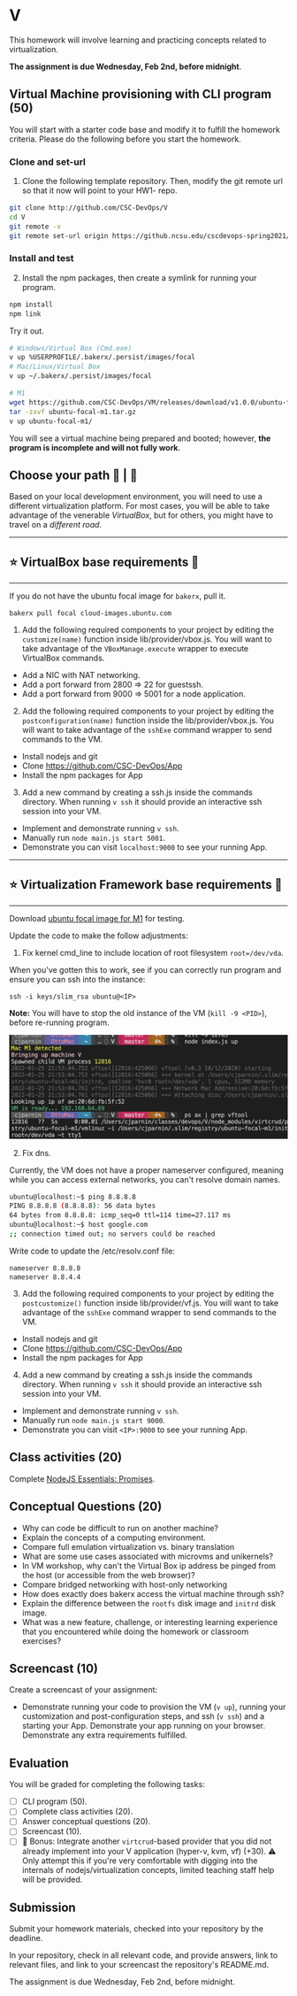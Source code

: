 # V

This homework will involve learning and practicing concepts related to virtualization.

**The assignment is due Wednesday, Feb 2nd, before midnight**.

## Virtual Machine provisioning with CLI program (50)

You will start with a starter code base and modify it to fulfill the homework criteria.
Please do the following before you start the homework.
 
### Clone and set-url

1. Clone the following template repository. Then, modify the git remote url so that it now will point to your HW1-<unity> repo.

```bash
git clone http://github.com/CSC-DevOps/V
cd V
git remote -v
git remote set-url origin https://github.ncsu.edu/cscdevops-spring2021/HW1-<unity>-DevOps
```

### Install and test

2. Install the npm packages, then create a symlink for running your program.
```bash
npm install
npm link
```

Try it out.

```bash
# Windows/Virtual Box (Cmd.exe)
v up %USERPROFILE/.bakerx/.persist/images/focal
# Mac/Linux/Virtual Box
v up ~/.bakerx/.persist/images/focal
```

```bash
# M1
wget https://github.com/CSC-DevOps/VM/releases/download/v1.0.0/ubuntu-focal-m1.tar.gz
tar -zxvf ubuntu-focal-m1.tar.gz
v up ubuntu-focal-m1/
```

You will see a virtual machine being prepared and booted; however, **the program is incomplete and will not fully work**.

## Choose your path 👣 | 👣

Based on your local development environment, you will need to use a different virtualization platform. For most cases, you will be able to take advantage of the venerable _VirtualBox_, but for others, you might have to travel on a _different road_.

---

## :star: VirtualBox base requirements 👣

---

If you do not have the ubuntu focal image for `bakerx`, pull it.

```
bakerx pull focal cloud-images.ubuntu.com 
```

1) Add the following required components to your project by editing the `customize(name)` function inside lib/provider/vbox.js. You will want to take advantage of the `VBoxManage.execute` wrapper to execute VirtualBox commands.

* Add a NIC with NAT networking.
* Add a port forward from 2800 => 22 for guestssh.
* Add a port forward from 9000 => 5001 for a node application.

2) Add the following required components to your project by editing the `postconfiguration(name)` function inside the lib/provider/vbox.js. You will want to take advantage of the `sshExe` command wrapper to send commands to the VM.

* Install nodejs and git
* Clone https://github.com/CSC-DevOps/App
* Install the npm packages for App

3) Add a new command by creating a ssh.js inside the commands directory. 
When running `v ssh` it should provide an interactive ssh session into your VM.

* Implement and demonstrate running `v ssh`.
* Manually run `node main.js start 5001`.
* Demonstrate you can visit `localhost:9000` to see your running App.

---

## :star: Virtualization Framework base requirements 👣

---

Download [ubuntu focal image for M1](https://github.com/CSC-DevOps/VM/releases/download/v1.0.0/ubuntu-focal-m1.tar.gz) for testing.

Update the code to make the follow adjustments:

1) Fix kernel cmd_line to include location of root filesystem `root=/dev/vda`.

When you've gotten this to work, see if you can correctly run program and ensure you can ssh into the instance:

```
ssh -i keys/slim_rsa ubuntu@<IP>
```

**Note:** You will have to stop the old instance of the VM (`kill -9 <PID>`), before re-running program.

![img](imgs/V-m1.png)

2) Fix dns.

Currently, the VM does not have a proper nameserver configured, meaning while you can access external networks, you can't resolve domain names. 

  ```bash
  ubuntu@localhost:~$ ping 8.8.8.8
  PING 8.8.8.8 (8.8.8.8): 56 data bytes
  64 bytes from 8.8.8.8: icmp_seq=0 ttl=114 time=27.117 ms
  ubuntu@localhost:~$ host google.com
  ;; connection timed out; no servers could be reached
  ```

Write code to update the /etc/resolv.conf file:

  ```
  nameserver 8.8.8.8
  nameserver 8.8.4.4
  ```

3) Add the following required components to your project by editing the `postcustomize()` function inside lib/provider/vf.js. You will want to take advantage of the `sshExe` command wrapper to send commands to the VM.

* Install nodejs and git
* Clone https://github.com/CSC-DevOps/App
* Install the npm packages for App

4) Add a new command by creating a ssh.js inside the commands directory. 
When running `v ssh` it should provide an interactive ssh session into your VM.

* Implement and demonstrate running `v ssh`.
* Manually run `node main.js start 9000`.
* Demonstrate you can visit `<IP>:9000` to see your running App.

## Class activities (20)

Complete [NodeJS Essentials: Promises](https://devops.docable.cloud/chrisparnin/v/61a91ec418321edaed0f8ea6).

## Conceptual Questions (20)

* Why can code be difficult to run on another machine? 
* Explain the concepts of a computing environment.
* Compare full emulation virtualization vs. binary translation
* What are some use cases associated with microvms and unikernels?
* In VM workshop, why can't the Virtual Box ip address be pinged from the host (or accessible from the web browser)?
* Compare bridged networking with host-only networking
* How does exactly does bakerx access the virtual machine through ssh?
* Explain the difference between the `rootfs` disk image and `initrd` disk image.
* What was a new feature, challenge, or interesting learning experience that you encountered while doing the homework or classroom exercises?

## Screencast (10)

Create a screencast of your assignment:

* Demonstrate running your code to provision the VM (`v up`), running your customization and post-configuration steps, and ssh (`v ssh`) and a starting your App. Demonstrate your app running on your browser. Demonstrate any extra requirements fulfilled.

## Evaluation

You will be graded for completing the following tasks:

* [ ] CLI program (50).
* [ ] Complete class activities (20).
* [ ] Answer conceptual questions (20).
* [ ] Screencast (10).
* [ ] :mountain_cableway: Bonus: Integrate another `virtcrud`-based provider that you did not already implement into your V application (hyper-v, kvm, vf) (+30). :warning: Only attempt this if you're very comfortable with digging into the internals of nodejs/virtualization concepts, limited teaching staff help will be provided.

## Submission

Submit your homework materials, checked into your repository by the deadline.

In your repository, check in all relevant code, and provide answers, link to relevant files, and link to your screencast the repository's README.md.

The assignment is due Wednesday, Feb 2nd, before midnight.

